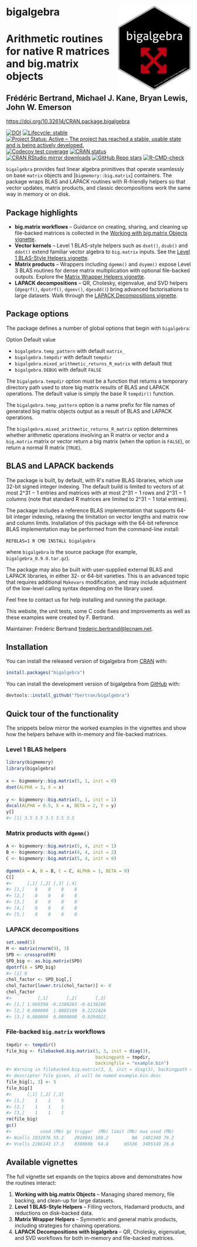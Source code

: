 <!-- README.md is generated from README.Rmd. Please edit that file -->



# bigalgebra <img src="man/figures/logo.png" align="right" width="200"/>

# Arithmetic routines for native R matrices and big.matrix objects
## Frédéric Bertrand, Michael J. Kane, Bryan Lewis, John W. Emerson

<https://doi.org/10.32614/CRAN.package.bigalgebra>

<!-- badges: start -->
[![DOI](https://img.shields.io/badge/doi-10.32614/CRAN.package.bigalgebra-blue.svg)](https://doi.org/10.32614/CRAN.package.bigalgebra)
[![Lifecycle: stable](https://img.shields.io/badge/lifecycle-stable-green.svg)](https://lifecycle.r-lib.org/articles/stages.html)
[![Project Status: Active – The project has reached a stable, usable state and is being actively developed.](https://www.repostatus.org/badges/latest/active.svg)](https://www.repostatus.org/#active)
[![Codecov test coverage](https://codecov.io/gh/fbertran/bigalgebra/branch/master/graph/badge.svg)](https://app.codecov.io/gh/fbertran/bigalgebra?branch=master)
[![CRAN status](https://www.r-pkg.org/badges/version/bigalgebra)](https://cran.r-project.org/package=bigalgebra)
[![CRAN RStudio mirror downloads](https://cranlogs.r-pkg.org/badges/bigalgebra)](https://cran.r-project.org/package=bigalgebra)
[![GitHub Repo stars](https://img.shields.io/github/stars/fbertran/bigalgebra?style=social)](https://github.com/fbertran/bigalgebra)
[![R-CMD-check](https://github.com/fbertran/bigPCAcpp/actions/workflows/R-CMD-check.yaml/badge.svg)](https://github.com/fbertran/bigPCAcpp/actions/workflows/R-CMD-check.yaml)
<!-- badges: end -->

`bigalgebra` provides fast linear algebra primitives that operate seamlessly on
base `matrix` objects and [`bigmemory::big.matrix`] containers. The package
wraps BLAS and LAPACK routines with R-friendly helpers so that vector updates,
matrix products, and classic decompositions work the same way in memory or on
disk.

## Package highlights

* **big.matrix workflows** – Guidance on creating, sharing, and cleaning up
  file-backed matrices is collected in the
  [Working with big.matrix Objects vignette](https://fbertran.github.io/bigalgebra/articles/big-matrix-workflows.html).
* **Vector kernels** – Level 1 BLAS-style helpers such as `dset()`, `dsub()` and
  `ddot()` extend familiar vector algebra to `big.matrix` inputs. See the
  [Level 1 BLAS-Style Helpers vignette](https://fbertran.github.io/bigalgebra/articles/level-1-blas-style-helpers.html).
* **Matrix products** – Wrappers including `dgemm()` and `dsymm()` expose Level 3
  BLAS routines for dense matrix multiplication with optional file-backed
  outputs. Explore the
  [Matrix Wrapper Helpers vignette](https://fbertran.github.io/bigalgebra/articles/matrix-wrapper-helpers.html).
* **LAPACK decompositions** – QR, Cholesky, eigenvalue, and SVD helpers (`dgeqrf()`,
  `dpotrf()`, `dgeev()`, `dgesdd()`) bring advanced factorisations to large
  datasets. Walk through the
  [LAPACK Decompositions vignette](https://fbertran.github.io/bigalgebra/articles/lapack-decompositions.html).

## Package options

The package defines a number of global options that begin with `bigalgebra`:

Option  Default value
* `bigalgebra.temp_pattern` with default `matrix_`
* `bigalgebra.tempdir` with default `tempdir`
* `bigalgebra.mixed_arithmetic_returns_R_matrix` with default `TRUE`
* `bigalgebra.DEBUG` with default `FALSE`

The `bigalgebra.tempdir` option must be a function that returns a temporary
directory path used to store big matrix results of BLAS and LAPACK operations.
The default value is simply the base R `tempdir()` function.

The `bigalgebra.temp_pattern` option is a name prefix for file names of generated
big matrix objects output as a result of BLAS and LAPACK operations.

The `bigalgebra.mixed_arithmetic_returns_R_matrix` option determines whether
arithmetic operations involving an R matrix or vector and a `big.matrix`
matrix or vector return a big matrix (when the option is `FALSE`), or return a
normal R matrix (`TRUE`).

## BLAS and LAPACK backends

The package is built, by default, with R's native BLAS libraries, which use
32-bit signed integer indexing. The default build is limited to vectors of at
most 2^31 − 1 entries and matrices with at most 2^31 − 1 rows and 2^31 − 1
columns (note that standard R matrices are limited to 2^31 − 1 total entries).

The package includes a reference BLAS implementation that supports 64-bit
integer indexing, relaxing the limitation on vector lengths and matrix row and
column limits. Installation of this package with the 64-bit reference BLAS
implementation may be performed from the command-line install:

`REFBLAS=1 R CMD INSTALL bigalgebra`

where `bigalgebra` is the source package (for example, `bigalgebra_0.9.0.tar.gz`).

The package may also be built with user-supplied external BLAS and LAPACK
libraries, in either 32- or 64-bit varieties. This is an advanced topic that
requires additional `Makevars` modification, and may include adjustment of the
low-level calling syntax depending on the library used.

Feel free to contact us for help installing and running the package.

This website, the unit tests, some C code fixes and improvements as well as
these examples were created by F. Bertrand.

Maintainer: Frédéric Bertrand <frederic.bertrand@lecnam.net>.

## Installation

You can install the released version of bigalgebra from [CRAN](https://CRAN.R-project.org) with:


``` r
install.packages("bigalgebra")
```

You can install the development version of bigalgebra from [GitHub](https://github.com) with:


``` r
devtools::install_github("fbertran/bigalgebra")
```

## Quick tour of the functionality

The snippets below mirror the worked examples in the vignettes and show how the
helpers behave with in-memory and file-backed matrices.

### Level 1 BLAS helpers


``` r
library(bigmemory)
library(bigalgebra)

x <- bigmemory::big.matrix(5, 1, init = 0)
dset(ALPHA = 3, X = x)

y <- bigmemory::big.matrix(5, 1, init = 1)
dvcal(ALPHA = 0.5, X = x, BETA = 2, Y = y)
y[]
#> [1] 3.5 3.5 3.5 3.5 3.5
```

### Matrix products with `dgemm()`


``` r
A <- bigmemory::big.matrix(5, 4, init = 1)
B <- bigmemory::big.matrix(4, 4, init = 2)
C <- bigmemory::big.matrix(5, 4, init = 0)

dgemm(A = A, B = B, C = C, ALPHA = 1, BETA = 0)
C[]
#>      [,1] [,2] [,3] [,4]
#> [1,]    8    8    8    8
#> [2,]    8    8    8    8
#> [3,]    8    8    8    8
#> [4,]    8    8    8    8
#> [5,]    8    8    8    8
```

### LAPACK decompositions


``` r
set.seed(1)
M <- matrix(rnorm(9), 3)
SPD <- crossprod(M)
SPD_big <- as.big.matrix(SPD)
dpotrf(A = SPD_big)
#> [1] 0
chol_factor <- SPD_big[,]
chol_factor[lower.tri(chol_factor)] <- 0
chol_factor
#>          [,1]       [,2]       [,3]
#> [1,] 1.060398 -0.2388263 -0.6138286
#> [2,] 0.000000  1.8082109  0.2222424
#> [3,] 0.000000  0.0000000  0.8294922
```

### File-backed `big.matrix` workflows


``` r
tmpdir <- tempdir()
file_big <- filebacked.big.matrix(3, 3, init = diag(3),
                                  backingpath = tmpdir,
                                  backingfile = "example.bin")
#> Warning in filebacked.big.matrix(3, 3, init = diag(3), backingpath = tmpdir, : No
#> descriptor file given, it will be named example.bin.desc
file_big[1, 3] <- 5
file_big[]
#>      [,1] [,2] [,3]
#> [1,]    1    1    5
#> [2,]    1    1    1
#> [3,]    1    1    1
rm(file_big)
gc()
#>           used (Mb) gc trigger  (Mb) limit (Mb) max used (Mb)
#> Ncells 1032976 55.2    2024841 108.2         NA  1481340 79.2
#> Vcells 2266143 17.3    8388608  64.0      65536  3485149 26.6
```

## Available vignettes

The full vignette set expands on the topics above and demonstrates how the
routines interact:

1. **Working with big.matrix Objects** – Managing shared memory, file backing,
   and clean-up for large datasets.
2. **Level 1 BLAS-Style Helpers** – Filling vectors, Hadamard products, and
   reductions on disk-backed data.
3. **Matrix Wrapper Helpers** – Symmetric and general matrix products, including
   strategies for chaining operations.
4. **LAPACK Decompositions with bigalgebra** – QR, Cholesky, eigenvalue, and SVD
   workflows for both in-memory and file-backed matrices.
